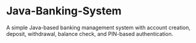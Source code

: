 # Java-Banking-System
A simple Java-based banking management system with account creation, deposit, withdrawal, balance check, and PIN-based authentication.
